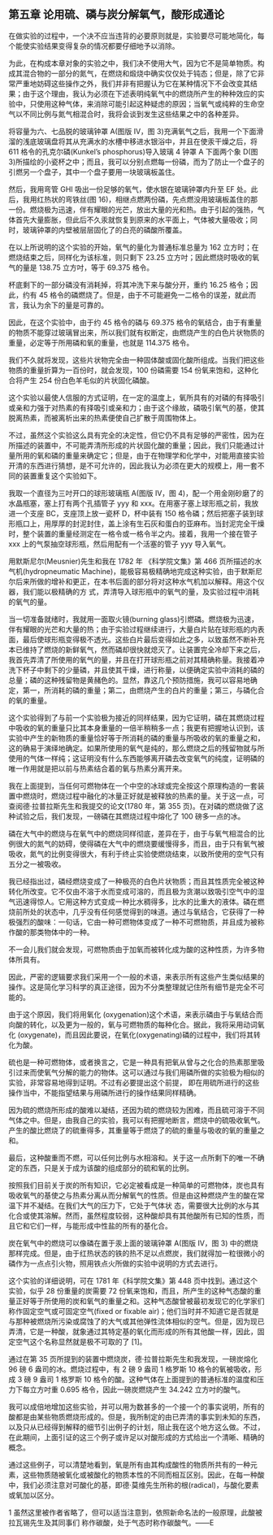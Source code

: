 ## 第五章 论用硫、磷与炭分解氧气，酸形成通论

在做实验的过程中，一个决不应当违背的必要原则就是，实验要尽可能地简化，每个能使实验结果变得复杂的情况都要仔细地予以消除。

为此，在构成本章对象的实验之中，我们决不使用大气，因为它不是简单物质。构成其混合物的一部分的氮气，在燃烧和煅烧中确实仅仅处于钝态；但是，除了它非常严重地妨碍这些操作之外，我们并非有把握认为它在某种情况下不会改变其结果；由于这个理由，我认为必须在下述表明纯氧气中的燃烧所产生的种种效应的实验中，只使用这种气体，来消除可能引起这种疑虑的原因；当氧气或纯粹的生命空气以不同比例与氮气相混合时，我将会谈到发生这些结果之中的各种差异。

将容量为六、七品脱的玻璃钟罩 A(图版 IV，图 3)充满氧气之后，我用一个下面滑溜的浅底玻璃盘将其从充满水的水槽中移进水银浴中，并且在使汞干燥之后，将 611 格令的孔克尔磷(Kunkel’s phosphorus)导入玻璃 4 钟罩 A 下面两个象 D(图 3)所描绘的小瓷杯之中；而且，我可以分别点燃每一份磷，而为了防止一个盘子的引燃另一个盘子，其中一个盘子要用一块玻璃板盖住。

然后，我用弯管 GHI 吸出一份足够的氧气，使水银在玻璃钟罩内升至 EF 处。此后，我用红热状的弯铁丝(图 16)，相继点燃两份磷，先点燃没用玻璃板盖住的那一份。燃烧极为迅速，伴有耀眼的光芒，放出大量的光和热。由于引起的强热，气体首先大量膨胀，但此后不久汞就恢复到原来的水平面上，气体被大量吸收；同时，玻璃钟罩的内壁被层层固化了的白亮的磷酸所覆盖。

在以上所说明的这个实验的开始，氧气的量化为普通标准总量为 162 立方时；在燃烧结束之后，同样化为该标准，则只剩下 23.25 立方吋；因此燃烧时吸收的氧气的量是 138.75 立方吋，等于 69.375 格令。 

杯底剩下的一部分磷没有消耗掉，将其冲洗下来与酸分开，重约 16.25 格令；因此，约有 45 格令的磷燃烧了。但是，由于不可能避免一二格令的误差，就此而言，我认为余下的量是可靠的。

因此，在这个实验中，由于约 45 格令的磷与 69.375 格令的氧结合，由于有重量的物质不能穿过玻璃冒出来，所以我们就有权断定，由燃烧产生的白色片状物质的重量，必定等于所用磷和氧的重量，也就是 114.375 格令。

我们不久就将发现，这些片状物完全由一种固体酸或固化酸所组成。当我们把这些物质的重量折算为一百份时，就会发现，100 份磷需要 154 份氧来饱和，这种化合将产生 254 份白色羊毛似的片状固化磷酸。

这个实验以最使人信服的方式证明，在一定的温度上，氧所具有的对磷的有择吸引或亲和力强于对热素的有择吸引或亲和力；由于这个缘故，磷吸引氧气的基，使其脱离热素，而被离析出来的热素便使自己扩散于周围物体上。

不过，虽然这个实验这么具有完全的决定性，但它仍不具有足够的严密性，因为在所描述的装置中，不可能弄清所形成的片状固化酸的重量；因此，我们只能通过计量所用的氧和磷的重量来确定它；但是，由于在物理学和化学中，对能用直接实验开清的东西进行猜想，是不可允许的，因此我认为必须在更大的规模上，用一套不同的装置重复这个实验如下。

我取一个直径为三吋开口的球形玻璃瓶 A(图版 IV，图 4)，配一个用金刚砂磨了的水晶瓶塞，塞上打有两个孔插管子 yyy 和 xxx。在用塞子塞上球形瓶之前，我放进一个支座 BC，支座顶上放一瓷杯 D，杯中装有 150 格令磷；然后把塞子装到球形瓶口上，用厚厚的封泥封住，盖上涂有生石灰和蛋白的亚麻布。当封泥完全干燥时，整个装置的重量经测定在一格令或一格令半之内。接着，我用一个接在管子 xxx 上的气泵抽空球形瓶，然后用配有一个活塞的管子 yyy 导入氧气。

用默斯尼尔(Meusnier)先生和我在 1782 年 《科学院文集》第 466 页所描述的水气机(hydropneumatic Machine)，能极容易极精确地完成这种实验，由于默斯尼尔后来所做的增补和更正，在本书后面的部分将对这种水气机加以解释。用这个仪器，我们能以极精确的方 式，弄清导入球形瓶中的氧气的量，及实验过程中消耗的氧气的量。

当一切准备就绪时，我就用一面取火镜(burning glass)引燃磷。燃烧极为迅速，伴有耀眼的光芒和大量的热；由于实验过程继续进行，大量白片贴在球形瓶的内表面，最后使球形瓶变得极不透光。这些白片最后变得如此之多，以致虽然不断补充本已维持了燃烧的新鲜氧气，然而磷却很快就熄灭了。让装置完全冷却下来之后，我首先弄清了所使用的氧气的量，并且在打开球形瓶之前对其精确称量。我接着冲洗下杯子中剩下的少量磷，并且使其干燥，进行称量，以便确定实验中消耗的磷的总量；磷的这种残留物是黄赭色的。显然，靠这几个预防措施，我可以容易地确定，第一，所消耗的磷的重量；第二，由燃烧产生的白片的重量；第三，与磷化合的氧的重量。

这个实验得到了与前一个实验极为接近的同样结果，因为它证明，磷在其燃烧过程中吸收的氧的重量只比其本身重量的一倍半稍稍多一点；我更有把握地认识到，该实验中产生的新物质的重量恰好等于所消耗的磷的重量与所吸收的氧的重量之和，这的确易于演绎地确定。如果所使用的氧气是纯的，那么燃烧之后的残留物就与所使用的气体一样纯；这证明没有什么东西能够离开磷去改变氧气的纯度，证明磷的唯一作用就是把以前与热素结合着的氧与热素分离开来。

我在上面提到，当任何可燃物体在一个中空的冰球或完全按这个原理构造的一套装置中燃烧时，燃烧过程中融化的冰量正好就是被释放的热素的量。关于这一点，可查阅德·拉普拉斯先生和我提交的论文(1780 年，第 355 页)。在对磷的燃烧做了这种试验之后，我们发现，一磅磷在其燃烧过程中熔化了 100 磅多一点的冰。

磷在大气中的燃烧与在氧气中的燃烧同样彻底，差异在于，由于与氧气相混合的比例很大的氮气的妨碍，使得磷在大气中的燃烧要缓慢得多，而且，由于只有氧气被吸收，氮气的比例变得很大，有利于终止实验使燃烧结束，以致所使用的空气只有五分之一被吸收。

我已经指出过，磷经燃烧变成了一种极亮的白色片状物质；而且其性质完全被这种转化所改变。它不仅由不溶于水而变成可溶的，而且极为贪潮以致吸引空气中的湿气迅速得惊人。它用这种方式变成一种比水稠得多，比水的比重大的液体。磷在燃烧前所处的状态中，几乎没有任何感觉得到的味道。通过与氧结合，它获得了一种极强烈的酸味：一句话，它由一种可燃物体变成了一种不可燃物质，并且成为被称作酸的那类物体中的一种。

不一会儿我们就会发现，可燃物质由于加氧而被转化成为酸的这种性质，为许多物体所具有。

因此，严密的逻辑要求我们采用一个一般的术语，来表示所有这些产生类似结果的操作。这是简化学习科学的真正途径，因为不分类整理就记住所有细节是完全不可能的。

由于这个原因，我们将用氧化 (oxygenation)这个术语，来表示磷由于与氧结合而向酸的转化，以及更为一般的，氧与可燃物质的每种化合。据此，我将采用动词氧化 (oxygenate)，而且因此要说，在氧化(oxygenating)磷的过程中，我们将其转化为酸。

硫也是一种可燃物体，或者换言之，它是一种具有把氧从曾与之化合的热素那里吸引过来而使氧气分解的能力的物体。这可以通过与我们用磷所做的实验极为相似的实验，非常容易地得到证明。不过有必要提出这个前提， 即在用硫所进行的这些操作当中，不能指望结果与用磷所进行的操作结果同样精确。

因为硫的燃烧所形成的酸难以凝结，还因为硫的燃烧较为困难，而且硫可溶于不同气体之中。但是，由我自己的实验，我可以有把握地断言，燃烧中的硫吸收氧气。产生的酸比燃烧了的硫重得多，其重量等于燃烧了的硫的重量与吸收的氧的重量之和。

最后，这种酸重而不燃，可以任何比例与水相溶和。关于这一点所剩下的唯一不确定的东西，只是关于成为该酸的组成部分的硫和氧的比例。

按照我们目前关于炭的所有知识，它必定被看成是一种简单的可燃物体，炭也具有吸收氧气的基使之与热素分离从而分解氧气的性质。但是由这种燃烧产生的酸在常温下并不凝结。在我们大气的压力下，它处于气体状 态，需要很大比例的水与其化合或使其溶解。然而，虽然程度较弱，这种酸却具有其他酸所有已知的性质，而且它和它们一样，与能形成中性盐的所有的基化合。

炭在氧气中的燃烧可以像磷在置于汞上面的玻璃钟罩 A(图版 IV，图 3) 中的燃烧那样完成。但是，由于红热状态的铁的热不足以点燃炭，我们就得加一粒很微小的磷作为一点点引火物，照用铁点火所做的实验中说明的方式去进行。

这个实验的详细说明，可在 1781 年《科学院文集》第 448 页中找到。通过这个实验，似乎 28 份重量的炭需要 72 份氧来饱和，而且，所产生的这种气态酸的重量正好等于所使用的炭和氧气的重量之和。这种气态酸曾被最初发现它的化学家们称作固定空气或可固定空气(fixed or fixable air)；他们当时并不知道它是否就是与那种被燃烧所污染或腐蚀了的大气或其他弹性流体相似的空气。但是，因为现已弄清，它是一种酸，就象通过其特定基的氧化而形成的所有其他酸一样，因此，固定空气这个名称显然就是极不可取的了 [1]。

通过在第 35 页所提到的装置中燃烧炭，德·拉普拉斯先生和我发现，一磅炭熔化 96 磅 6 盎司的冰。燃烧过程中，有 2 磅 9 盎司 1 格罗斯 10 格令的氧被吸收，形成 3 磅 9 盎司 1 格罗斯 10 格令的酸。这种气体在上面提到的普通标准的温度和压力下每立方吋重 0.695 格令，因此一磅炭燃烧产生 34.242 立方吋的酸气。

我可以成倍地增加这些实验，并可以用为数甚多的一个接一个的事实说明，所有的酸都是由某些物质燃烧形成的。但是，我所制定的由已弄清的事实到未知的东西，以及只从已经得到解释的细节引出例子的计划，阻止我在这个地方这么做。不过，在此期间，上面引证的这三个例子或许足以对酸形成的方式给出一个清晰、精确的概念。

通过这些例子，可以清楚地看到，氧是所有由其构成酸性的物质所共有的一种元素，这些物质随被氧化或被酸化的物质本性的不同而相互区别。因此，在每一种酸中，我们必须注意对可酸化的基，即德·莫维先生所称的根(radical)，与酸化要素或氧加以区分。

 1 虽然这里被作者省略了，但可以适当注意到，依照新命名法的一般原理，此酸被拉瓦锡先生及其同事们 称作碳酸，处于气态时称作碳酸气。——E
 
 
 